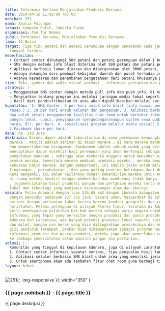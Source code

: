 ```yaml
---
title: Informasi Bersama Menjalankan Produksi Bersama
date: 2014-04-16 11:08:00 +07:00
nohibah: 251
nama: Amalia Pulungan
lokasi: Cempaka Putih, Jakarta Pusat
organisasi: Pan for Women
judul: Informasi Bersama, Menjalankan Produksi Bersama
lama: 12 Bulan
target: Tiga ribu petani dan petani perempuan dengan penekanan pada janda, dan ibu
  tunggal terdata.
keberhasilan: |-
  • Contact center dihubungi 500 petani dan petani perempuan dalam 1 bulan, yang kemudian meningkat sejalan dengan manfaat yang mereka rasakan;
  • SMS dengan metode info blast diterima oleh 500 petani dan petani perempuan dalam 1 bulan; meningkat menjadi minimal 3000 dalam 1 tahun.
  • Aplikasi berbasis laman diakses dan dipergunakan oleh 3000 petani, petani perempuan, petugas pertanian dan pembuat kebijakan,daerah dan nasional dalam Jangka 6 bulan.
  • Adanya dukungan dari pembuat kebijakan daerah dan pusat terhadap isu pangan lokal yang mendukung produk pangan lokal.
  • Adanya kesadaran dan penambahan pengetahuan dari petani khususnya petani perempuan mengenai produksi dan pasca produksi, serta masuknya produksi ke dalam pasar lokal. Hasil pertukaran informasi dari contact center dan aplikasi-aplikasi di atas bisa menghasilkan satu forum yang bisa mendorong kebijakan pertanian lokal untuk petani perempuan di Flores Timur dan sebagai percontohan kedaulatan pangan lokal di Nasional.
tipe: Teks, gambar dan audio visual animasi , informasi pertanian dan pangan lokal.
strategi: |-
  – Menggunakan SMS center dengan metode pull info dan push info, di mana banyak petani perempuan menggunakan telepon seluler sederhana maupun smartphone
  – Menyiarkan tentang program ini melalui jaringan media lokal seperti stasiun televisi, radio dan koran lokal serta jaringan media social yang ada.
  – Hasil dari pendistribusian di atas akan dipublikasikan melalui social media Facebook, Twitter dan halaman Blog, untuk mendapatkan perhatian publik nasional.
kuantitas: '1. SMS Center: 5 per hari untuk info blast (info cuaca, penyimpanan, harga,
  resep ) 2. 50 per hari untuk keluhan dan pengaduan; 3. Aplikasi berbasis laman :
  dua puluh petani menggunakan fasilitas chat room untuk bertukar informasi seputar
  pangan lokal, cuaca, penyimpanan (pergudangan)maupun system sewa gudang , pengolahan,
  harga, dll. per hari. 4. Sosialisasi program melalui media sosial: 5 tweets dan
  2 Facebook share per hari.'
dana: Rp. 310 Juta
deskripsi: Karena dapur adalah laboratorium di mana perempuan menuangkan kreativitas
  mereka . Wanita adalah seniman di dapur mereka , di mana mereka mendapatkan kreatif
  dan mempertahankan keragaman. Pan4women adalah sebuah wadah yang bertujuan untuk
  menciptakan dapur kolektif bagi perempuan yang akan berfungsi sebagai laboratorium
  pengolahan makanan , sehingga akan membantu anggota untuk menambah nilai ke dalam
  produk mereka. Sementara mereka membuat produksi mereka , mereka benar-benar menenun
  kekuatan batin mereka. Dengan memperkuat, ini adalah jalan untuk meletakkan dasar
  lingkungan , persahabatan , dan yang paling penting kehidupan dari desa itu sendiri.
  Kami mengambil ini dalam kaitannya dengan kemandirian mereka untuk menjadi pimpinan
  di ruang mereka sendiri dengan memberikan dan mendukung tidak hanya ide-ide mereka
  , jugamenciptakan hasil produksi pangan dan pertanian mereka serta mendukung pangan
  lokal dan teknologi yang menjamin keseimbangan alam dan ekologi.
masalah: Pulau Adonara dengan luas 519,65 km2 dengan ibukota kabupaten yaitu Larantuka
  dengan penduduk sebanyak 227.732 jiwa. Secara umum, masyarakat di pulau Adonara
  bertani dengan pertanian lahan kering karena kondisi geografis dan curah hujan 60-150
  hari/tahun. Petani perempuan di wilayah Flores Timur, terutama di Adonara dan Larantuka,
  perlu mendapatkan pelatihan hak-hak mereka sebagai warga negara untuk mendapatkan
  informasi yang tepat yang berkaitan dengan produksi dan pasca produksi. Di wilayah
  Adonara dan Larantuka, ada banyak potensi produksi lokal seperti sorghum, jagung,
  dan milet, pangan non beras yang bisa ditingkatkan produksinya dan meningkatkan
  gizi penduduk setempat. Bahkan bisa dikampanyekan sebagai program nasional. Selain
  informasi produksi dan pasca produksi, mereka juga akan memerlukan cara mengakese
  ke lembaga pemerintahan dalam masalah pangan dan pertanian.
solusi: |-
  Komunitas yang tinggal di kepulauan Adonara, juga di wilayah Larantuka kebanyakan masih memakai telepon seluler yang sederhana. Walaupun dengan munculnya kehadiran smartphone Android buatan China yang murah, masih dimungkinkan untuk memproduksi beragam konten. Karena itu akan dibuat:
  1. Contact center informasi seputar bertani, tips penjualan hasil tani, informasi tentang pasar petani dan gudang penyimpanan hasil panen, cuaca, pengemasan, dll.;
  2. Aplikasi seluler berbasis SMS blast untuk area yang memiliki jaringan internet yang terbatas. Serta fitur pull dan push info.
  3. Untuk smartphone akan ada tambahan fitur chat room guna berbagi tips seputar info cuaca, resep, pengemasan, cara penjualan yang baik ke sesama petani, video dan permainan edukatif.
layout: hibah
---
```


![251](/static/img/hibahcms/251.png){: .img-responsive }{: width="350" }

### {{ page.nohibah }} - {{ page.title }}

{{ page.deskripsi }}
